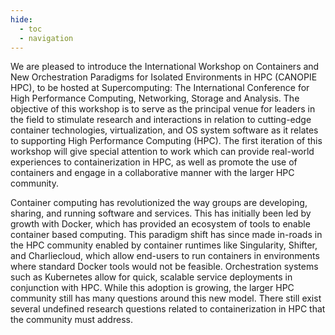 ```yaml
---
hide:
  - toc
  - navigation
---
```


We are pleased to introduce the International Workshop on Containers and New Orchestration Paradigms for Isolated Environments in HPC (CANOPIE HPC), to be hosted at Supercomputing: The International Conference for High Performance Computing, Networking, Storage and Analysis. The objective of this workshop is to serve as the principal venue for leaders in the field to stimulate research and interactions in relation to cutting-edge container technologies, virtualization, and OS system software as it relates to supporting High Performance Computing (HPC). The first iteration of this workshop will give special attention to work which can provide real-world experiences to containerization in HPC, as well as promote the use of containers and engage in a collaborative manner with the larger HPC community.

Container computing has revolutionized the way groups are developing, sharing, and running software and services.  This has initially been led by growth with Docker, which has provided an ecosystem of tools to enable container based computing.  This paradigm shift has since made in-roads in the HPC community enabled by container runtimes like Singularity, Shifter, and Charliecloud, which allow end-users to run containers in environments where standard Docker tools would not be feasible.  Orchestration systems such as Kubernetes allow for quick, scalable service deployments in conjunction with HPC. While this adoption is growing, the larger HPC community still has many questions around this new model. There still exist several undefined research questions related to containerization in HPC that the community must address.  
